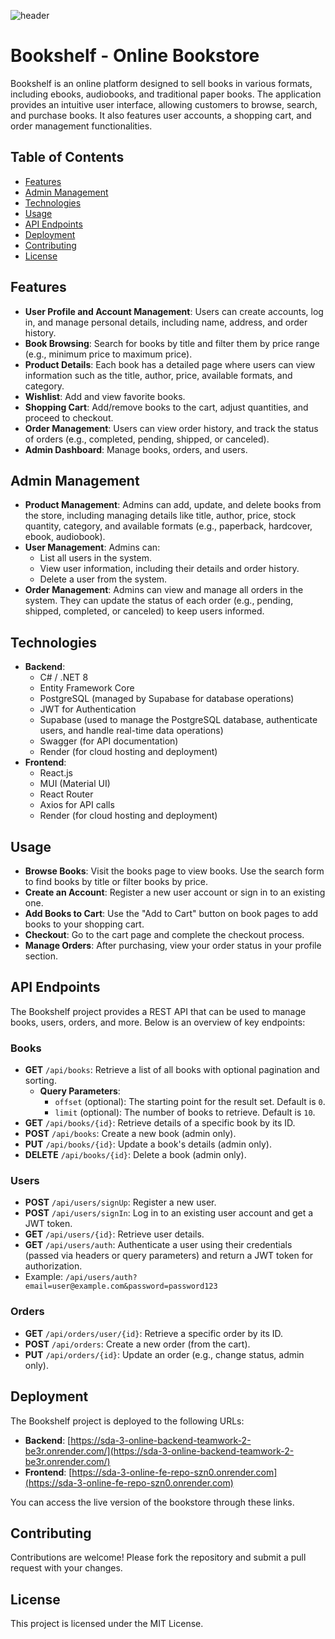![header](https://github.com/user-attachments/assets/fae3a7cd-4590-446b-8185-a5270579a5f1)
# Bookshelf - Online Bookstore

Bookshelf is an online platform designed to sell books in various formats, including ebooks, audiobooks, and traditional paper books. The application provides an intuitive user interface, allowing customers to browse, search, and purchase books. It also features user accounts, a shopping cart, and order management functionalities.

## Table of Contents
- [Features](#features)
- [Admin Management](#admin-management)
- [Technologies](#technologies)
- [Usage](#usage)
- [API Endpoints](#api-endpoints)
- [Deployment](#deployment)
- [Contributing](#contributing)
- [License](#license)

## Features
- **User Profile and Account Management**: Users can create accounts, log in, and manage personal details, including name, address, and order history.
- **Book Browsing**: Search for books by title and filter them by price range (e.g., minimum price to maximum price).
- **Product Details**: Each book has a detailed page where users can view information such as the title, author, price, available formats, and category.
- **Wishlist**: Add and view favorite books.
- **Shopping Cart**: Add/remove books to the cart, adjust quantities, and proceed to checkout.
- **Order Management**: Users can view order history, and track the status of orders (e.g., completed, pending, shipped, or canceled).
- **Admin Dashboard**: Manage books, orders, and users.

## Admin Management
- **Product Management**: Admins can add, update, and delete books from the store, including managing details like title, author, price, stock quantity, category, and available formats (e.g., paperback, hardcover, ebook, audiobook).
- **User Management**: Admins can:
  - List all users in the system.
  - View user information, including their details and order history.
  - Delete a user from the system.
- **Order Management**: Admins can view and manage all orders in the system. They can update the status of each order (e.g., pending, shipped, completed, or canceled) to keep users informed.

## Technologies
- **Backend**: 
  - C# / .NET 8
  - Entity Framework Core
  - PostgreSQL (managed by Supabase for database operations)
  - JWT for Authentication
  - Supabase (used to manage the PostgreSQL database, authenticate users, and handle real-time data operations)
  - Swagger (for API documentation)
  - Render (for cloud hosting and deployment)
- **Frontend**:
  - React.js
  - MUI (Material UI)
  - React Router
  - Axios for API calls
  - Render (for cloud hosting and deployment)

## Usage

- **Browse Books**: Visit the books page to view books. Use the search form to find books by title or filter books by price.
- **Create an Account**: Register a new user account or sign in to an existing one.
- **Add Books to Cart**: Use the "Add to Cart" button on book pages to add books to your shopping cart.
- **Checkout**: Go to the cart page and complete the checkout process.
- **Manage Orders**: After purchasing, view your order status in your profile section.


## API Endpoints

The Bookshelf project provides a REST API that can be used to manage books, users, orders, and more. Below is an overview of key endpoints:

### Books
- **GET** `/api/books`: Retrieve a list of all books with optional pagination and sorting.
  - **Query Parameters**:
    - `offset` (optional): The starting point for the result set. Default is `0`.
    - `limit` (optional): The number of books to retrieve. Default is `10`.
- **GET** `/api/books/{id}`: Retrieve details of a specific book by its ID.
- **POST** `/api/books`: Create a new book (admin only).
- **PUT** `/api/books/{id}`: Update a book's details (admin only).
- **DELETE** `/api/books/{id}`: Delete a book (admin only).

### Users
- **POST** `/api/users/signUp`: Register a new user.
- **POST** `/api/users/signIn`: Log in to an existing user account and get a JWT token.
- **GET** `/api/users/{id}`: Retrieve user details.
- **GET** `/api/users/auth`: Authenticate a user using their credentials (passed via headers or query parameters) and return a JWT token for authorization.
 - Example: `/api/users/auth?email=user@example.com&password=password123`

### Orders
- **GET** `/api/orders/user/{id}`: Retrieve a specific order by its ID.
- **POST** `/api/orders`: Create a new order (from the cart).
- **PUT** `/api/orders/{id}`: Update an order (e.g., change status, admin only).


## Deployment

The Bookshelf project is deployed to the following URLs:

- **Backend**: [https://sda-3-online-backend-teamwork-2-be3r.onrender.com/](https://sda-3-online-backend-teamwork-2-be3r.onrender.com/)
- **Frontend**: [https://sda-3-online-fe-repo-szn0.onrender.com](https://sda-3-online-fe-repo-szn0.onrender.com)

You can access the live version of the bookstore through these links.


## Contributing

Contributions are welcome! Please fork the repository and submit a pull request with your changes.

## License

This project is licensed under the MIT License.




